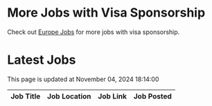 # More Jobs with Visa Sponsorship

Check out [Europe Jobs](https://github.com/sureshparimi/europejobs#latest-jobs) for more jobs with visa sponsorship.

# Latest Jobs

This page is updated at November 04, 2024 18:14:00

| Job Title | Job Location | Job Link | Job Posted |
| --- | --- | --- | --- |

